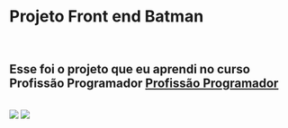 <h1>Projeto Front end Batman</h1>
<br>
<h2>Esse foi o projeto que eu aprendi no curso Profissão Programador <a href="https://devdeponta.com/">Profissão Programador</a></h2>
<br>
<img src="https://github.com/OHBalmant/Front-End-Batman-profissao-programador/blob/master/Prints/Prints_Desktop/desktop_full-hd.png?raw=true">
<img src="https://github.com/OHBalmant/Front-End-Batman-profissao-programador/blob/master/batman-git.jpg?raw=true">
